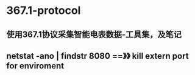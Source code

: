 # 367.1-protocol
##  使用367.1协议采集智能电表数据-工具集，及笔记

##  netstat -ano | findstr 8080   ==》》  kill extern port for enviroment
